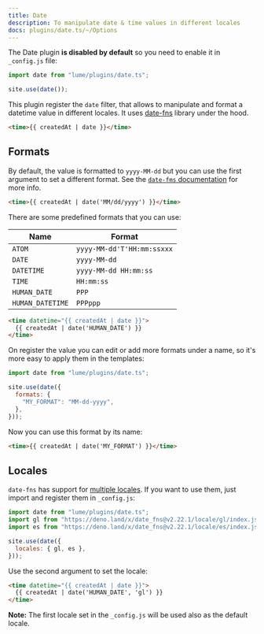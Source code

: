 ```yaml
---
title: Date
description: To manipulate date & time values in different locales
docs: plugins/date.ts/~/Options
---
```


The Date plugin **is disabled by default** so you need to enable it in
`_config.js` file:

```js
import date from "lume/plugins/date.ts";

site.use(date());
```

This plugin register the `date` filter, that allows to manipulate and format a
datetime value in different locales. It uses [date-fns](https://date-fns.org/)
library under the hood.

```html
<time>{{ createdAt | date }}</time>
```

## Formats

By default, the value is formatted to `yyyy-MM-dd` but you can use the first
argument to set a different format. See the
[`date-fms` documentation](https://date-fns.org/v2.22.0/docs/format) for more
info.

```html
<time>{{ createdAt | date('MM/dd/yyyy') }}</time>
```

There are some predefined formats that you can use:

| Name             | Format                     |
| ---------------- | -------------------------- |
| `ATOM`           | `yyyy-MM-dd'T'HH:mm:ssxxx` |
| `DATE`           | `yyyy-MM-dd`               |
| `DATETIME`       | `yyyy-MM-dd HH:mm:ss`      |
| `TIME`           | `HH:mm:ss`                 |
| `HUMAN_DATE`     | `PPP`                      |
| `HUMAN_DATETIME` | `PPPppp`                   |

```html
<time datetime="{{ createdAt | date }}">
  {{ createdAt | date('HUMAN_DATE') }}
</time>
```

On register the value you can edit or add more formats under a name, so it's
more easy to apply them in the templates:

```js
import date from "lume/plugins/date.ts";

site.use(date({
  formats: {
    "MY_FORMAT": "MM-dd-yyyy",
  },
}));
```

Now you can use this format by its name:

```html
<time>{{ createdAt | date('MY_FORMAT') }}</time>
```

## Locales

`date-fns` has support for
[multiple locales](https://deno.land/x/date_fns@v2.22.1/locale). If you want to
use them, just import and register them in `_config.js`:

```js
import date from "lume/plugins/date.ts";
import gl from "https://deno.land/x/date_fns@v2.22.1/locale/gl/index.js";
import es from "https://deno.land/x/date_fns@v2.22.1/locale/es/index.js";

site.use(date({
  locales: { gl, es },
}));
```

Use the second argument to set the locale:

```html
<time datetime="{{ createdAt | date }}">
  {{ createdAt | date('HUMAN_DATE', 'gl') }}
</time>
```

**Note:** The first locale set in the `_config.js` will be used also as the
default locale.
